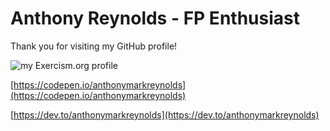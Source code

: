 # Anthony Reynolds - FP Enthusiast

Thank you for visiting my GitHub profile!

<image  src="https://exercism.org/profiles/anthonymarkreynolds.jpg" alt="my Exercism.org profile"/>

[https://codepen.io/anthonymarkreynolds](https://codepen.io/anthonymarkreynolds)

[https://dev.to/anthonymarkreynolds](https://dev.to/anthonymarkreynolds)
